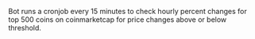Bot runs a cronjob every 15 minutes to check hourly percent changes for top 500 coins on coinmarketcap for price changes above or below threshold.
